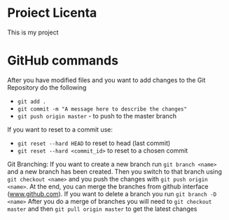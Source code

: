 Proiect Licenta
======

This is my project


GitHub commands
=======

After you have modified files and you want to add changes to the Git Repository do the following
* `git add .`
* `git commit -m "A message here to describe the changes"`
* `git push origin master` - to push to the master branch

If you want to reset to a commit use:
* `git reset --hard HEAD` to reset to head (last commit)
* `git reset --hard <commit_id>` to reset to a chosen commit

Git Branching:
If you want to create a new branch run `git branch <name>` and a new branch has been created. Then you switch to that branch using `git checkout <name>` and you push the changes
with `git push origin <name>`. At the end, you can merge the branches from github interface (www.github.com).
If you want to delete a branch you run `git branch -D <name>`
After you do a merge of branches you will need to `git checkout master` and then `git pull origin master` to get the latest changes
